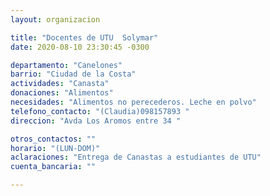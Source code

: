 ```yaml
---
layout: organizacion

title: "Docentes de UTU  Solymar"
date: 2020-08-10 23:30:45 -0300

departamento: "Canelones"
barrio: "Ciudad de la Costa"
actividades: "Canasta"
donaciones: "Alimentos"
necesidades: "Alimentos no perecederos. Leche en polvo"
telefono_contacto: "(Claudia)098157893 "
direccion: "Avda Los Aromos entre 34 "

otros_contactos: ""
horario: "(LUN-DOM)"
aclaraciones: "Entrega de Canastas a estudiantes de UTU"
cuenta_bancaria: ""

---
```


